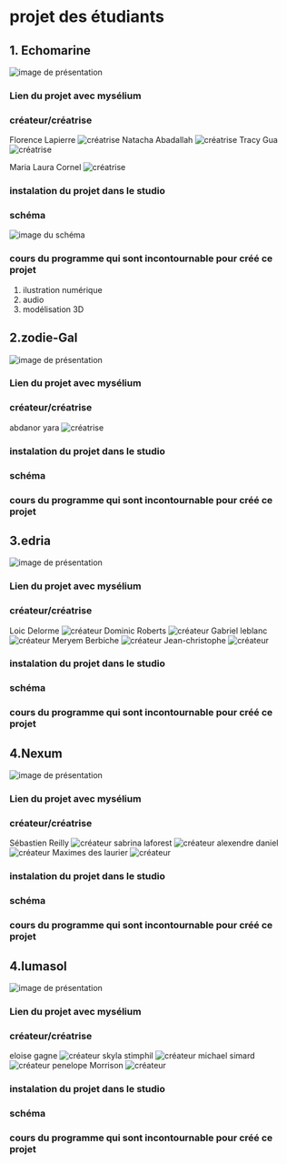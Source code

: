 # projet des étudiants 

## 1. Echomarine

![image de présentation](media/banniere.png)

### Lien du projet avec mysélium
### créateur/créatrise

Florence Lapierre 
![créatrise](media/Florence.png)
Natacha Abadallah
![créatrise](media/natacha.png)
Tracy Gua
![créatrise](media/C.png)

Maria Laura Cornel
![créatrise](media/Maria.png)
### instalation du projet dans le studio


### schéma
![image du schéma](media/shema.png)
### cours du programme qui sont incontournable pour créé ce projet
1. ilustration numérique 
2. audio
3. modélisation 3D

## 2.zodie-Gal
![image de présentation](media/zodiadiegal-banniere.png)

### Lien du projet avec mysélium
### créateur/créatrise 
 abdanor yara
![créatrise](media/abdanor_yara_etudiant.png)
### instalation du projet dans le studio
### schéma
### cours du programme qui sont incontournable pour créé ce projet


## 3.edria
![image de présentation](media/banniereedria.png)

### Lien du projet avec mysélium
### créateur/créatrise
Loic Delorme
![créateur](media/loic.png)
 Dominic Roberts
![créateur](media/dom.png)
 Gabriel leblanc
![créateur](media/Gabrielleblanc.png)
 Meryem Berbiche
 ![créateur](media/meryemberbiche.png)
 Jean-christophe
 ![créateur](media/jeanchristophe.png)
 ### instalation du projet dans le studio
 ### schéma
### cours du programme qui sont incontournable pour créé ce projet

## 4.Nexum
![image de présentation](media/bannièreNexum.png)

### Lien du projet avec mysélium
### créateur/créatrise
Sébastien Reilly
![créateur](media/sebastien_portrait.png)
sabrina laforest
![créateur](media/sabrina_portrait.png)
alexendre daniel
![créateur](media/alexandre_portrait.png)
Maximes des laurier
![créateur](media/maxime.png)
 ### instalation du projet dans le studio
 ### schéma
### cours du programme qui sont incontournable pour créé ce projet

## 4.lumasol
![image de présentation](media/banniere_page_projet.jpg)

### Lien du projet avec mysélium
### créateur/créatrise
eloise gagne
![créateur](media/profile_eloise.png)
skyla stimphil
![créateur](media/photo_equipe_so.png)
michael simard
![créateur](media/photo_equipe_so_3membres.png)
penelope Morrison
![créateur](media/photo_equipe_so_4membres.png)
 ### instalation du projet dans le studio
 ### schéma
### cours du programme qui sont incontournable pour créé ce projet
